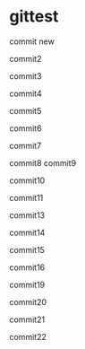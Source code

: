 # gittest

commit new

commit2

commit3

commit4

commit5

commit6

commit7

commit8
commit9

commit10

commit11



commit13

commit14

commit15

commit16

commit19

commit20

commit21

commit22